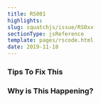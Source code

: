 ```yaml
---
title: RS001
highlights: 
slug: squatchjs/issue/RS0xx
sectionType: jsReference
template: pages/rscode.html
date: 2019-11-18
---
```


### Tips To Fix This

### Why is This Happening?

